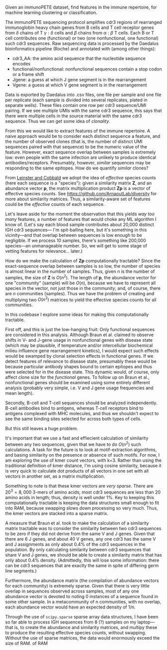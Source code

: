Given an immunoPETE dataset, find features in the immune repertoire, for machine learning clustering or classification.

The immunoPETE sequencing protocol amplifies cdr3 regions of rearranged immunoglobin heavy chain genes from B cells
and T cell receptor genes from $\delta$ chains of T $\gamma:\delta$ cells and $\beta$ chains from $\alpha:\beta$ T cells. Each B or T cell contributes one (functional)
or two (one nonfunctional, one functional) such cdr3 sequences. Raw sequencing data is processed by the 
Daedalus bioinformatics pipeline (Roche) and annotated with (among other things):
* cdr3_AA: the amino acid sequence that the nucleotide sequence encodes
* functional/nonfunctional: nonfunctional sequences contain a stop codon or a frame shift
* Jgene: a guess at which J gene segment is in the rearrangement
* Vgene: a guess at which V gene segment is in the rearrangement

Data is exported by Daedalus into .csv files, one file per sample and one file per replicate (each sample is divided into 
several replicates, plated in separate wells). These files contain one row per cdr3 sequence/UMI pairing. If we see multiple
UMIs with the same cdr3 sequence, this says that there were multiple cells in the source material with the same cdr3 sequence.
Thus we can get some idea of _clonality_.

From this we would like to extract features of the immune repertoire. A naive approach would be to consider each distinct 
sequence a feature, and the number of observed clones (that is, the number of distinct UMI sequences paired with that 
sequence) to be the numeric value of the feature. However, exact sequence overlap between samples is extremely low:
even people with the same infection are unlikely to produce identical antibodies/receptors. Presumably, however, 
_similar_ sequences may be responding to the same epitopes. How do we quantify _similar_ clones? 

From [Leinster and Cobbald](https://esajournals.onlinelibrary.wiley.com/doi/10.1890/10-2402.1) we adopt the idea of 
_effective_ species counts (here each sequence is a "species"): given a similarity matrix __Z__, and an abundance vector 
__p__, the matrix multiplication product __Zp__ is a vector of effective species counts. See 
https://github.com/ArnaoutLab/diversity for more about similarity matrices. Thus, a similarity-aware set of features could 
be the _effective_ counts of each sequence. 

Let's leave aside for the moment the observation that this yields _way too many_ features, a number of features that would
choke any ML algorithm I know of. (Let's say each blood sample contributes about 20,000 distinct IGH cdr3 sequences&mdash;
I'm spit-balling here, but it's something in this vicinity&mdash;and that overlap between sequences is low enough to be 
negligible. If we process 10 samples, there's something like 200,000 species&mdash;an unmanageable number. So, we will
get to some stage of vetting features for relevance... later.)

How do we make the calculation of __Zp__ computationally tractable? Since the exact-sequence overlap between samples
is so low, the number of species is almost linear in the number of samples. Thus, given n is the number of samples,
the size of __Z__ is $O(n^2)$. The length of __p__, the abundance vector for one "community" (sample) will be $O(n)$, 
because we have to represent all species in the vector, not just those in the community; and, of course, there are
$n$ communities (samples). Thus we have the problem of creating and multiplying two $O(n^2)$ matrices to yield the
effective species counts for all communities. 

In this codebase I explore some ideas for making this computationally tractable.

First off, and this is just the low-hanging fruit: Only functional sequences are considered in this analysis. Although
Braun et al. claimed to observe shifts in V- and J-gene usage in nonfunctional genes with disease state 
(which may be plausible, if temperature and/or intercellular biochemical milieu influence gene rearrangement kinetics), 
I would expect such effects would be swamped by clonal selection effects in functional genes. If we detect features of
relevance to disease state, presumably these would be because particular antibody shapes bound to certain epitopes and
thus were selected for in the disease state. This dynamic would, of course, only affect clone size for the _functional_
genes. To follow up on Braun et al., nonfunctional genes should be examined using some entirely different analysis
(probably very simple, i.e. V and J gene usage frequencies and mean length).

Secondly, B-cell and T-cell sequences should be analyzed independently. B-cell antibodies bind to antigens, whereas
T-cell receptors bind to antigens complexed with MHC molecules, and thus we shouldn't expect to see the same binding
sites selected for across both types of cells.

But this still leaves a huge problem.

It's important that we use a fast and effiecient calculation of similarity between any two sequences, given that we have
to do $O(n^2)$ such calculations. A task for the future is to look at motif-extraction algorithms, and basing similarity
on the presence or absence of such motifs. For now, I am exploring the use of kmer count vectors, with k=3. Rather than 
using the traditional definition of kmer distance, I'm using cosine similarity, because it is very quick to 
calculate dot products of all vectors in one set with all vectors in another set, as a matrix multiplication. 

Something to note is that these kmer vectors are _very sparse_. There are $20^3 = 8,000$ 3-mers of amino acids; most
cdr3 sequences are less than 20 amino acids in length; thus, density is well under 1%. Key to keeping this computationally
tractable is keeping the data structures small enough to fit into RAM, because swapping slows down processing so very much.
Thus, the kmer vectors are stacked into a sparse matrix.

A measure that Braun et al. took to make the calculation of a similarity matrix tractable was to consider the similarity
between two cdr3 sequences to be zero if they did not derive from the same V and J genes. Given that there are 6 J genes,
and about 40 V genes, any one cdr3 has the same V and J assignments as only about 0.4% of the cdr3 sequences in the 
population. By only calculating similarity between cdr3 sequences that share V and J genes, we should be able to create
a similarity matrix that has only about 0.4% density. (Admittedly, this will lose some information: there can be cdr3
sequences that are exactly the same in spite of differing germ line segments.)

Furthermore, the abundance matrix (the compilation of abundance vectors for each community) is extremely sparse. 
Given that there is very little overlap in sequences observed across samples, most of any one abundance vector is 
devoted to noting 0 instances of a sequence found in some other sample. In a metacommunity of n communities, with no
overlap, each abundance vector would have an expected density of 1/n. 

Through the use of `scipy.sparse` sparse array data structures, I have been so far able to process IGH sequences from 
8 (?) samples on my laptop&mdash;that is, to create the abundance and similarity matrices, and multipy these to produce the 
resulting effective species counts, without swapping. Without the use of sparse matrices, the data would 
enormously exceed the size of RAM.
of RAM 
